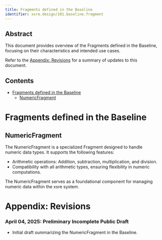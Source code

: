 ```yaml
---
title: Fragments defined in the Baseline
identifier: xsre.design/101.baseline.fragment
---
```


## Abstract
This document provides overview of the Fragments defined in the Baseline, focusing on their characteristics and intended use cases.

Refer to the [Appendix: Revisions](#appendix-revisions) for a summary of updates to this document.

## Contents
- [Fragments defined in the Baseline](#fragments-defined-in-the-baseline)
    - [NumericFragment](#numericfragment)

# Fragments defined in the Baseline

## NumericFragment
The NumericFragment is a specialized Fragment designed to handle numeric data types. It supports the following features:

- Arithmetic operations: Addition, subtraction, multiplication, and division.
- Compatibility with all arithmetic types, ensuring flexibility in numeric computations.

The NumericFragment serves as a foundational component for managing numeric data within the xsre system.

# Appendix: Revisions

### April 04, 2025: Preliminary Incomplete Public Draft
- Initial draft summarizing the NumericFragment in the Baseline.
